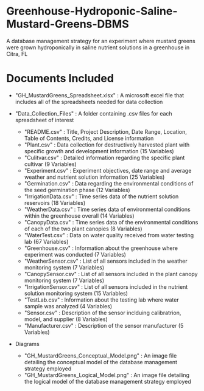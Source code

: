 # Greenhouse-Hydroponic-Saline-Mustard-Greens-DBMS
A database management strategy for an experiment where mustard greens were grown hydroponically in saline nutrient solutions in a greenhouse in Citra, FL

# Documents Included
- "GH_MustardGreens_Spreadsheet.xlsx" : A microsoft excel file that includes all of the spreadsheets needed for data collection
  
- "Data_Collection_Files" : A folder containing .csv files for each spreadsheet of interest
    - "README.csv" :	Title, Project Description, Date Range, Location, Table of Contents, Credits, and License information	
    - "Plant.csv" :	Data collection for destructively harvested plant with specific growth and development information	(15 Variables)
    - "Culitvar.csv" : Detailed information regarding the specific plant cultivar	(9 Variables)
    - "Experiment.csv" :	Experiment objectives, date range and average weather and nutrient solution information	(25 Variables)
    - "Germination.csv"	: Data regarding the environmental conditions of the seed germination phase	(12 Variables)
    - "IrrigationData.csv" : Time series data of the nutrient solution reservoirs	(18 Variables)
    - "WeatherData.csv" :	Time series data of environmental conditions within the greenhouse overall	(14 Variables)
    - "CanopyData.csv"	: Time series data of the environmental conditions of each of the two plant canopies 	(8 Variables)
    - "WaterTest.csv" :	Data on water quality received from water testing lab	(67 Variables)
    - "Greenhouse.csv"	: Information about the greenhouse where experiment was conducted	(7 Variables)
    - "WeatherSensor.csv" :	List of all sensors included in the weather monitoring system	(7 Variables)
    - "CanopySensor.csv" :	List of all sensors included in the plant canopy monitoring system	(7 Variables)
    - "IrrigationSensor.csv"	: List of all sensors included in the nutrient solution monitoring system	(15 Variables)
    - "TestLab.csv" :	Information about the testing lab where water sample was analyzed	(4 Variables)
    - "Sensor.csv" :	Description of the sensor inclduing calibratrion, model, and supplier	(8 Variables)
    - "Manufacturer.csv" :	Description of the sensor manufacturer	(5 Variables)

- Diagrams
    - "GH_MustardGreens_Conceptual_Model.png" : An image file detailing the conceptual model of the database management strategy employed
    - "GH_MustardGreens_Logical_Model.png" : An image file detailing the logical model of the database management strategy employed
